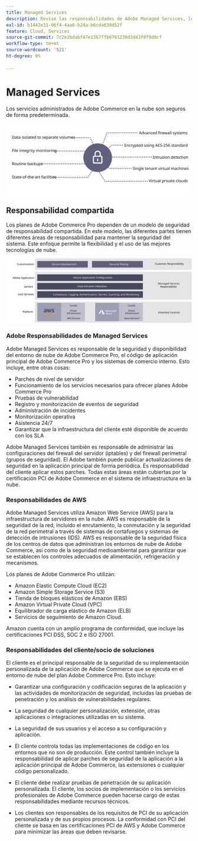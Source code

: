```yaml
---
title: Managed Services
description: Revise las responsabilidades de Adobe Managed Services, los clientes y los proveedores de servicios en la nube para su Adobe Commerce en la implementación de la infraestructura en la nube.
exl-id: b1442e31-06f4-4aa6-b24a-b6cda630d52f
feature: Cloud, Services
source-git-commit: 7c2e2bdabf47e1367ffb6761230d3d43f0f9d0cf
workflow-type: tm+mt
source-wordcount: '521'
ht-degree: 0%

---
```


# Managed Services

Los servicios administrados de Adobe Commerce en la nube son seguros de forma predeterminada.

![Diagrama que muestra los servicios administrados de Adobe Commerce](../../../assets/playbooks/managed-services.svg)

## Responsabilidad compartida

Los planes de Adobe Commerce Pro dependen de un modelo de seguridad de responsabilidad compartida. En este modelo, las diferentes partes tienen diferentes áreas de responsabilidad para mantener la seguridad del sistema. Este enfoque permite la flexibilidad y el uso de las mejores tecnologías de nube.

![Diagrama que muestra el modelo de responsabilidad compartida de Adobe Commerce](../../../assets/playbooks/shared-responsibility.svg)

### Adobe Responsabilidades de Managed Services

Adobe Managed Services es responsable de la seguridad y disponibilidad del entorno de nube de Adobe Commerce Pro, el código de aplicación principal de Adobe Commerce Pro y los sistemas de comercio interno. Esto incluye, entre otras cosas:

- Parches de nivel de servidor
- Funcionamiento de los servicios necesarios para ofrecer planes Adobe Commerce Pro
- Pruebas de vulnerabilidad
- Registro y monitorización de eventos de seguridad
- Administración de incidentes
- Monitorización operativa
- Asistencia 24/7
- Garantizar que la infraestructura del cliente esté disponible de acuerdo con los SLA

Adobe Managed Services también es responsable de administrar las configuraciones del firewall del servidor (iptables) y del firewall perimetral (grupos de seguridad). El Adobe también puede publicar actualizaciones de seguridad en la aplicación principal de forma periódica. Es responsabilidad del cliente aplicar estos parches. Todas estas áreas están cubiertas por la certificación PCI de Adobe Commerce en el sistema de infraestructura en la nube.

### Responsabilidades de AWS

Adobe Managed Services utiliza Amazon Web Service (AWS) para la infraestructura de servidores en la nube. AWS es responsable de la seguridad de la red, incluido el enrutamiento, la conmutación y la seguridad de la red perimetral a través de sistemas de cortafuegos y sistemas de detección de intrusiones (IDS). AWS es responsable de la seguridad física de los centros de datos que administran los entornos de nube de Adobe Commerce, así como de la seguridad medioambiental para garantizar que se establecen los controles adecuados de alimentación, refrigeración y mecanismos.

Los planes de Adobe Commerce Pro utilizan:

- Amazon Elastic Compute Cloud (EC2)
- Amazon Simple Storage Service (S3)
- Tienda de bloques elásticos de Amazon (EBS)
- Amazon Virtual Private Cloud (VPC)
- Equilibrador de carga elástico de Amazon (ELB)
- Servicios de seguimiento de Amazon Cloud.

Amazon cuenta con un amplio programa de conformidad, que incluye las certificaciones PCI DSS, SOC 2 e ISO 27001.

### Responsabilidades del cliente/socio de soluciones

El cliente es el principal responsable de la seguridad de su implementación personalizada de la aplicación de Adobe Commerce que se ejecuta en el entorno de nube del plan Adobe Commerce Pro. Esto incluye:

- Garantizar una configuración y codificación seguras de la aplicación y las actividades de monitorización de seguridad, incluidas las pruebas de penetración y los análisis de vulnerabilidades regulares.

- La seguridad de cualquier personalización, extensión, otras aplicaciones o integraciones utilizadas en su sistema.

- La seguridad de sus usuarios y el acceso a su configuración y aplicación.

- El cliente controla todas las implementaciones de código en los entornos que no son de producción. Este control también incluye la responsabilidad de aplicar parches de seguridad de la aplicación a la aplicación principal de Adobe Commerce, las extensiones o cualquier código personalizado.

- El cliente debe realizar pruebas de penetración de su aplicación personalizada. El cliente, los socios de implementación o los servicios profesionales de Adobe Commerce pueden hacerse cargo de estas responsabilidades mediante recursos técnicos.

- Los clientes son responsables de los requisitos de PCI de su aplicación personalizada y de sus propios procesos. La conformidad con PCI del cliente se basa en las certificaciones PCI de AWS y Adobe Commerce para minimizar las áreas que deben revisarse.
